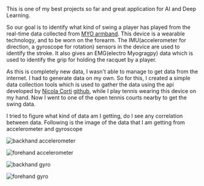 

This is one of my best projects so far and great application for AI and Deep Learning.

So our goal is to identify what kind of swing a player has played from the real-time data collected from [MYO armband](https://www.myo.com/). This device is a wearable technology, and to be worn on the forearm. The IMU(accelerometer for direction, a gyroscope for rotation) sensors in the device are used to identify the stroke. It also gives an EMG(electro Myogragpy) data which is used to identify the grip for holding the racquet by a player.

As this is completely new data, I wasn't able to manage to get data from the internet. I had to generate data on my own. So for this, I created a simple data collection tools which is used to gather the data using the api developed by [Nicola Corti](https://github.com/cortinico/) [github](https://github.com/cortinico/myonnaise), while I play tennis wearing this device on my hand. Now I went to one of the open tennis courts nearby to get the swing data.


I tried to figure what kind of data am I getting, do I see any correlation between data. 
Following is the image of the data that I am getting from accelerometer and gyroscope

![backhand accelerometer](data_analysis/acc-backand.png)

![forehand accelerometer](data_analysis/acc-forhand.png)


![backhand gyro](data_analysis/gyro-topspin-backhand.png)

![forehand gyro](data_analysis/gyro-topspin-forehand.png)

